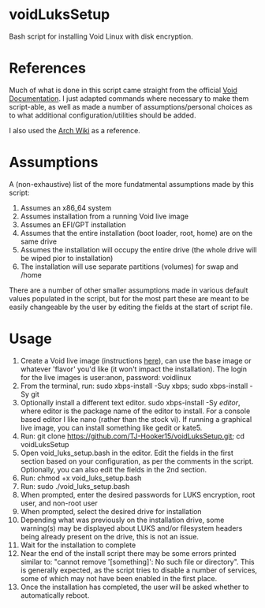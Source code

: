 # voidLuksSetup
Bash script for installing Void Linux with disk encryption.

# References
Much of what is done in this script came straight from the official [Void Documentation](https://docs.voidlinux.org/installation/guides/fde.html). I just adapted commands where necessary to make them script-able, as well as made a number of assumptions/personal choices as to what additional configuration/utilities should be added.

I also used the [Arch Wiki](https://wiki.archlinux.org/) as a reference.

# Assumptions
A (non-exhaustive) list of the more fundatmental assumptions made by this script:
1. Assumes an x86_64 system
2. Assumes installation from a running Void live image
3. Assumes an EFI/GPT installation
4. Assumes that the entire installation (boot loader, root, home) are on the same drive
5. Assumes the installation will occupy the entire drive (the whole drive will be wiped pior to installation)
6. The installation will use separate partitions (volumes) for swap and /home

There are a number of other smaller assumptions made in various default values populated in the script, but for the most part these are meant to be easily changeable by the user by editing the fields at the start of script file.

# Usage
1. Create a Void live image (instructions [here](https://docs.voidlinux.org/installation/live-images/prep.html)), can use the base image or whatever 'flavor' you'd like (it won't impact the installation). The login for the live images is user:anon, password: voidlinux
2. From the terminal, run: sudo xbps-install -Suy xbps; sudo xbps-install -Sy git
3. Optionally install a different text editor. sudo xbps-install -Sy *editor*, where editor is the package name of the editor to install. For a console based editor I like nano (rather than the stock vi). If running a graphical live image, you can install something like gedit or kate5. 
4. Run: git clone https://github.com/TJ-Hooker15/voidLuksSetup.git; cd voidLuksSetup
5. Open void_luks_setup.bash in the editor. Edit the fields in the first section based on your configuration, as per the comments in the script. Optionally, you can also edit the fields in the 2nd section.
6. Run: chmod +x void_luks_setup.bash
7. Run: sudo ./void_luks_setup.bash
8. When prompted, enter the desired passwords for LUKS encryption, root user, and non-root user
9. When prompted, select the desired drive for installation
10. Depending what was previously on the installation drive, some warning(s) may be displayed about LUKS and/or filesystem headers being already present on the drive, this is not an issue.
11. Wait for the installation to complete
12. Near the end of the install script there may be some errors printed similar to: "cannot remove '[something]': No such file or directory". This is generally expected, as the script tries to disable a number of services, some of which may not have been enabled in the first place.
13. Once the installation has completed, the user will be asked whether to automatically reboot.

